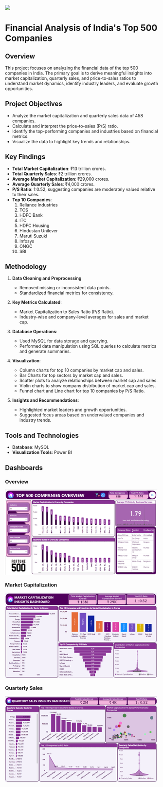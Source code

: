 <img src="https://fea.assettype.com/abp/assets/landing-500-new-f1104c1e23.jpg" width ="500">

# Financial Analysis of India's Top 500 Companies

## Overview
This project focuses on analyzing the financial data of the top 500 companies in India. The primary goal is to derive meaningful insights into market capitalization, quarterly sales, and price-to-sales ratios to understand market dynamics, identify industry leaders, and evaluate growth opportunities.

## Project Objectives
- Analyze the market capitalization and quarterly sales data of 458 companies.
- Calculate and interpret the price-to-sales (P/S) ratio.
- Identify the top-performing companies and industries based on financial metrics.
- Visualize the data to highlight key trends and relationships.

## Key Findings
- **Total Market Capitalization**: ₹13 trillion crores.
- **Total Quarterly Sales**: ₹2 trillion crores.
- **Average Market Capitalization**: ₹29,000 crores.
- **Average Quarterly Sales**: ₹4,000 crores.
- **P/S Ratio**: 1:0.52, suggesting companies are moderately valued relative to their sales.
- **Top 10 Companies**:
  1. Reliance Industries
  2. TCS
  3. HDFC Bank
  4. ITC
  5. HDFC Housing
  6. Hindustan Unilever
  7. Maruti Suzuki
  8. Infosys
  9. ONGC
  10. SBI

## Methodology
1. **Data Cleaning and Preprocessing**
   - Removed missing or inconsistent data points.
   - Standardized financial metrics for consistency.

2. **Key Metrics Calculated**:
   - Market Capitalization to Sales Ratio (P/S Ratio).
   - Industry-wise and company-level averages for sales and market cap.

3. **Database Operations**:
   - Used MySQL for data storage and querying.
   - Performed data manipulation using SQL queries to calculate metrics and generate summaries.

4. **Visualization**:
   - Column charts for top 10 companies by market cap and sales.
   - Bar Charts for top sectors by market cap and sales.
   - Scatter plots to analyze relationships between market cap and sales.
   - Violin charts to show company distribution of market cap and sales.
   - Funnel chart and Line chart for top 10 companies by P/S Ratio.

5. **Insights and Recommendations**:
   - Highlighted market leaders and growth opportunities.
   - Suggested focus areas based on undervalued companies and industry trends.

## Tools and Technologies
- **Database**: MySQL
- **Visualization Tools**: Power BI

## Dashboards
### Overview
<img src="https://github.com/NisharFathima/Data-Analytics-Projects-Portfolio/blob/Dashboard-Screenshots/Financial%20Analysis%20Overview.png" width = "500" align="Center">

### Market Capitalization
<img src="https://github.com/NisharFathima/Data-Analytics-Projects-Portfolio/blob/Dashboard-Screenshots/Fin_Mar_Cap.png" width="500" align="Center">

### Quarterly Sales
<img src="https://github.com/NisharFathima/Data-Analytics-Projects-Portfolio/blob/Dashboard-Screenshots/Fin_Qtr_Sales.png" width="500" align-="Center">
